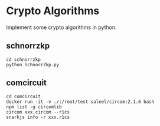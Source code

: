 # Crypto Algorithms
Implement some crypto algorithms in python.

## schnorrzkp
```
cd schnorrzkp
python SchnorrZkp.py
```

## comcircuit
```
cd comcircuit
docker run -it -v ./:/root/test saleel/circom:2.1.6 bash
npm list -g circomlib
circom xxx.circom --r1cs
snarkjs info -r xxx.r1cs
```
